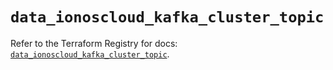 # `data_ionoscloud_kafka_cluster_topic`

Refer to the Terraform Registry for docs: [`data_ionoscloud_kafka_cluster_topic`](https://registry.terraform.io/providers/ionos-cloud/ionoscloud/6.7.13/docs/data-sources/kafka_cluster_topic).
